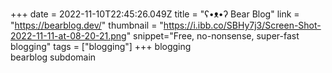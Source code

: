 +++
date = 2022-11-10T22:45:26.049Z
title = "ʕ•ᴥ•ʔ Bear Blog"
link = "https://bearblog.dev/"
thumbnail = "https://i.ibb.co/SBHy7j3/Screen-Shot-2022-11-11-at-08-20-21.png"
snippet="Free, no-nonsense, super-fast blogging"
tags = ["blogging"]
+++
blogging  
bearblog subdomain  
